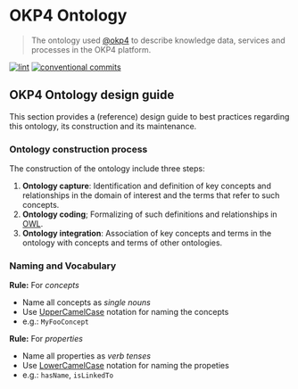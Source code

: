 # OKP4 Ontology

> The ontology used [@okp4](okp4.com) to describe knowledge data, services and processes in the OKP4 platform.

[![lint](https://github.com/okp4/ontology/actions/workflows/lint.yml/badge.svg)](https://github.com/okp4/ontology/actions/workflows/lint.yml)
[![conventional commits](https://img.shields.io/badge/Conventional%20Commits-1.0.0-yellow.svg)](https://conventionalcommits.org)

## OKP4 Ontology design guide

This section provides a (reference) design guide to best practices regarding this ontology, its construction and its maintenance.

### Ontology construction process

The construction of the ontology include three steps:

1. __Ontology capture__: Identification and definition of key concepts and relationships in the domain of interest and the terms that refer to such concepts.
2. __Ontology coding__; Formalizing of such definitions and relationships in [OWL](https://www.w3.org/TR/owl-ref/).
3. __Ontology integration__: Association of key concepts and terms in the ontology with concepts and terms of other ontologies.

### Naming and Vocabulary

**Rule:** For *concepts*

- Name all concepts as *single nouns*
- Use [UpperCamelCase](https://wiki.c2.com/?UpperCamelCase) notation for naming the concepts
- e.g.: `MyFooConcept`

**Rule:** For *properties*

- Name all properties as *verb tenses*
- Use [LowerCamelCase](https://wiki.c2.com/?LowerCamelCase) notation for naming the propeties
- e.g.: `hasName`, `isLinkedTo`
